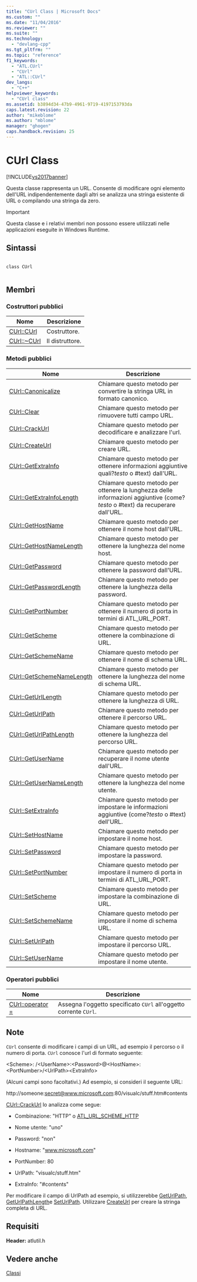 ```yaml
---
title: "CUrl Class | Microsoft Docs"
ms.custom: ""
ms.date: "11/04/2016"
ms.reviewer: ""
ms.suite: ""
ms.technology: 
  - "devlang-cpp"
ms.tgt_pltfrm: ""
ms.topic: "reference"
f1_keywords: 
  - "ATL.CUrl"
  - "CUrl"
  - "ATL::CUrl"
dev_langs: 
  - "C++"
helpviewer_keywords: 
  - "CUrl class"
ms.assetid: b3894d34-47b9-4961-9719-4197153793da
caps.latest.revision: 22
author: "mikeblome"
ms.author: "mblome"
manager: "ghogen"
caps.handback.revision: 25
---
```

# CUrl Class
[!INCLUDE[vs2017banner](../../assembler/inline/includes/vs2017banner.md)]

Questa classe rappresenta un URL.  Consente di modificare ogni elemento dell'URL indipendentemente dagli altri se analizza una stringa esistente di URL o compilando una stringa da zero.  
  
> [!IMPORTANT]
>  Questa classe e i relativi membri non possono essere utilizzati nelle applicazioni eseguite in Windows Runtime.  
  
## Sintassi  
  
```  
  
class CUrl  
  
```  
  
## Membri  
  
### Costruttori pubblici  
  
|Nome|Descrizione|  
|----------|-----------------|  
|[CUrl::CUrl](../Topic/CUrl::CUrl.md)|Costruttore.|  
|[CUrl::~CUrl](../Topic/CUrl::~CUrl.md)|Il distruttore.|  
  
### Metodi pubblici  
  
|Nome|Descrizione|  
|----------|-----------------|  
|[CUrl::Canonicalize](../Topic/CUrl::Canonicalize.md)|Chiamare questo metodo per convertire la stringa URL in formato canonico.|  
|[CUrl::Clear](../Topic/CUrl::Clear.md)|Chiamare questo metodo per rimuovere tutti campo URL.|  
|[CUrl::CrackUrl](../Topic/CUrl::CrackUrl.md)|Chiamare questo metodo per decodificare e analizzare l'url.|  
|[CUrl::CreateUrl](../Topic/CUrl::CreateUrl.md)|Chiamare questo metodo per creare URL.|  
|[CUrl::GetExtraInfo](../Topic/CUrl::GetExtraInfo.md)|Chiamare questo metodo per ottenere informazioni aggiuntive quali?*testo* o \#text\) dall'URL.|  
|[CUrl::GetExtraInfoLength](../Topic/CUrl::GetExtraInfoLength.md)|Chiamare questo metodo per ottenere la lunghezza delle informazioni aggiuntive \(come?*testo* o \#text\) da recuperare dall'URL.|  
|[CUrl::GetHostName](../Topic/CUrl::GetHostName.md)|Chiamare questo metodo per ottenere il nome host dall'URL.|  
|[CUrl::GetHostNameLength](../Topic/CUrl::GetHostNameLength.md)|Chiamare questo metodo per ottenere la lunghezza del nome host.|  
|[CUrl::GetPassword](../Topic/CUrl::GetPassword.md)|Chiamare questo metodo per ottenere la password dall'URL.|  
|[CUrl::GetPasswordLength](../Topic/CUrl::GetPasswordLength.md)|Chiamare questo metodo per ottenere la lunghezza della password.|  
|[CUrl::GetPortNumber](../Topic/CUrl::GetPortNumber.md)|Chiamare questo metodo per ottenere il numero di porta in termini di ATL\_URL\_PORT.|  
|[CUrl::GetScheme](../Topic/CUrl::GetScheme.md)|Chiamare questo metodo per ottenere la combinazione di URL.|  
|[CUrl::GetSchemeName](../Topic/CUrl::GetSchemeName.md)|Chiamare questo metodo per ottenere il nome di schema URL.|  
|[CUrl::GetSchemeNameLength](../Topic/CUrl::GetSchemeNameLength.md)|Chiamare questo metodo per ottenere la lunghezza del nome di schema URL.|  
|[CUrl::GetUrlLength](../Topic/CUrl::GetUrlLength.md)|Chiamare questo metodo per ottenere la lunghezza di URL.|  
|[CUrl::GetUrlPath](../Topic/CUrl::GetUrlPath.md)|Chiamare questo metodo per ottenere il percorso URL.|  
|[CUrl::GetUrlPathLength](../Topic/CUrl::GetUrlPathLength.md)|Chiamare questo metodo per ottenere la lunghezza del percorso URL.|  
|[CUrl::GetUserName](../Topic/CUrl::GetUserName.md)|Chiamare questo metodo per recuperare il nome utente dall'URL.|  
|[CUrl::GetUserNameLength](../Topic/CUrl::GetUserNameLength.md)|Chiamare questo metodo per ottenere la lunghezza del nome utente.|  
|[CUrl::SetExtraInfo](../Topic/CUrl::SetExtraInfo.md)|Chiamare questo metodo per impostare le informazioni aggiuntive \(come?*testo* o \#text\) dell'URL.|  
|[CUrl::SetHostName](../Topic/CUrl::SetHostName.md)|Chiamare questo metodo per impostare il nome host.|  
|[CUrl::SetPassword](../Topic/CUrl::SetPassword.md)|Chiamare questo metodo per impostare la password.|  
|[CUrl::SetPortNumber](../Topic/CUrl::SetPortNumber.md)|Chiamare questo metodo per impostare il numero di porta in termini di ATL\_URL\_PORT.|  
|[CUrl::SetScheme](../Topic/CUrl::SetScheme.md)|Chiamare questo metodo per impostare la combinazione di URL.|  
|[CUrl::SetSchemeName](../Topic/CUrl::SetSchemeName.md)|Chiamare questo metodo per impostare il nome di schema URL.|  
|[CUrl::SetUrlPath](../Topic/CUrl::SetUrlPath.md)|Chiamare questo metodo per impostare il percorso URL.|  
|[CUrl::SetUserName](../Topic/CUrl::SetUserName.md)|Chiamare questo metodo per impostare il nome utente.|  
  
### Operatori pubblici  
  
|Nome|Descrizione|  
|----------|-----------------|  
|[CUrl::operator \=](../Topic/CUrl::operator%20=.md)|Assegna l'oggetto specificato `CUrl` all'oggetto corrente `CUrl`.|  
  
## Note  
 `CUrl` consente di modificare i campi di un URL, ad esempio il percorso o il numero di porta.  `CUrl` conosce l'url di formato seguente:  
  
 \<Scheme\>: \/\<UserName\>:\<Password\>@\<HostName\>:\<PortNumber\>\/\<UrlPath\>\<ExtraInfo\>  
  
 \(Alcuni campi sono facoltativi.\) Ad esempio, si consideri il seguente URL:  
  
 http:\/\/someone:secret@www.microsoft.com:80\/visualc\/stuff.htm\#contents  
  
 [CUrl::CrackUrl](../Topic/CUrl::CrackUrl.md) lo analizza come segue:  
  
-   Combinazione: "HTTP" o [ATL\_URL\_SCHEME\_HTTP](../Topic/ATL_URL_SCHEME.md)  
  
-   Nome utente: "uno"  
  
-   Password: "non"  
  
-   Hostname: "www.microsoft.com"  
  
-   PortNumber: 80  
  
-   UrlPath: "visualc\/stuff.htm"  
  
-   ExtraInfo: "\#contents"  
  
 Per modificare il campo di UrlPath ad esempio, si utilizzerebbe [GetUrlPath](../Topic/CUrl::GetUrlPath.md), [GetUrlPathLength](../Topic/CUrl::GetUrlPathLength.md)e [SetUrlPath](../Topic/CUrl::SetUrlPath.md).  Utilizzare [CreateUrl](../Topic/CUrl::CreateUrl.md) per creare la stringa completa di URL.  
  
## Requisiti  
 **Header:** atlutil.h  
  
## Vedere anche  
 [Classi](../../atl/reference/atl-classes.md)